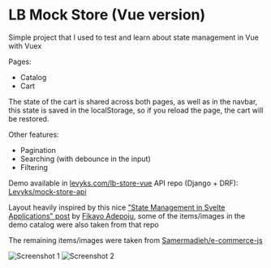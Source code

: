 # LB Mock Store (Vue version)

Simple project that I used to test and learn about state management in Vue with Vuex

Pages:
- Catalog
- Cart

The state of the cart is shared across both pages, as well as in the navbar, this state is saved in the localStorage, so if you reload the page, the cart will be restored.

Other features:
- Pagination
- Searching (with debounce in the input)
- Filtering

Demo available in [levyks.com/lb-store-vue](https://www.levyks.com/lb-store-vue)
API repo (Django + DRF): [Levyks/mock-store-api](https://github.com/Levyks/mock-store-api)

Layout heavily inspired by this nice ["State Management in Svelte Applications" post](https://auth0.com/blog/state-management-in-svelte-applications/) by [Fikayo Adepoju](https://github.com/coderonfleek), some of the items/images in the demo catalog were also taken from that repo

The remaining items/images were taken from [Samermadieh/e-commerce-js](https://github.com/Samermadieh/e-commerce-js)

![Screenshot 1](https://i.imgur.com/TSTW8Ry.png)
![Screenshot 2](https://i.imgur.com/AcSXxAr.png)

